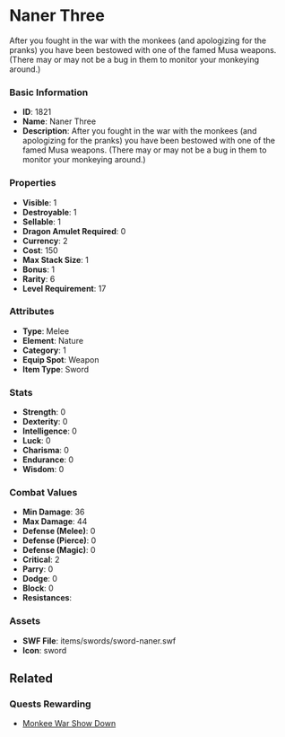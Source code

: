 # Naner Three

After you fought in the war with the monkees (and apologizing for the pranks) you have been bestowed with one of the famed Musa weapons. (There may or may not be a bug in them to monitor your monkeying around.)

### Basic Information

- **ID**: 1821
- **Name**: Naner Three
- **Description**: After you fought in the war with the monkees (and apologizing for the pranks) you have been bestowed with one of the famed Musa weapons. (There may or may not be a bug in them to monitor your monkeying around.)

### Properties

- **Visible**: 1
- **Destroyable**: 1
- **Sellable**: 1
- **Dragon Amulet Required**: 0
- **Currency**: 2
- **Cost**: 150
- **Max Stack Size**: 1
- **Bonus**: 1
- **Rarity**: 6
- **Level Requirement**: 17

### Attributes

- **Type**: Melee
- **Element**: Nature
- **Category**: 1
- **Equip Spot**: Weapon
- **Item Type**: Sword

### Stats

- **Strength**: 0
- **Dexterity**: 0
- **Intelligence**: 0
- **Luck**: 0
- **Charisma**: 0
- **Endurance**: 0
- **Wisdom**: 0

### Combat Values

- **Min Damage**: 36
- **Max Damage**: 44
- **Defense (Melee)**: 0
- **Defense (Pierce)**: 0
- **Defense (Magic)**: 0
- **Critical**: 2
- **Parry**: 0
- **Dodge**: 0
- **Block**: 0
- **Resistances**: 

### Assets

- **SWF File**: items/swords/sword-naner.swf
- **Icon**: sword

## Related

### Quests Rewarding

- [Monkee War Show Down](../quests/268-monkee-war-show-down.md)

